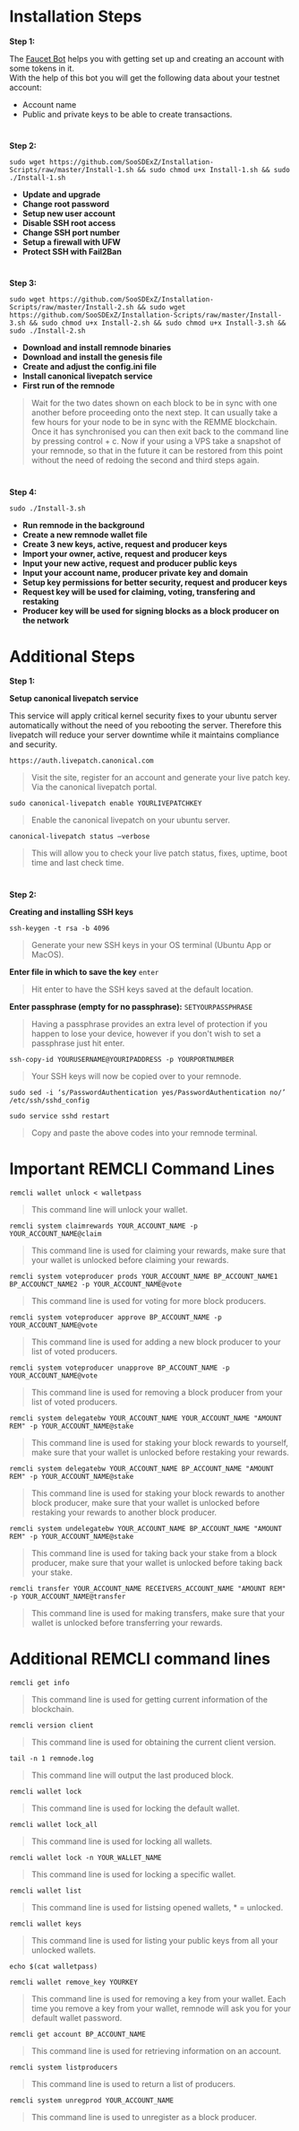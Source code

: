 #
# **Installation Steps**

__Step 1:__

The [Faucet Bot](https://t.me/RemmeProtocolTestnetFaucetBot) helps you with getting set up and creating an account with some tokens in it.<br>With the help of this bot you will get the following data about your testnet account:

* Account name
* Public and private keys to be able to create transactions.

#

__Step 2:__

```sudo wget https://github.com/SooSDExZ/Installation-Scripts/raw/master/Install-1.sh && sudo chmod u+x Install-1.sh && sudo ./Install-1.sh```

* **Update and upgrade**
* **Change root password**
* **Setup new user account**
* **Disable SSH root access**
* **Change SSH port number**
* **Setup a firewall with UFW**
* **Protect SSH with Fail2Ban**

#

__Step 3:__

```sudo wget https://github.com/SooSDExZ/Installation-Scripts/raw/master/Install-2.sh && sudo wget https://github.com/SooSDExZ/Installation-Scripts/raw/master/Install-3.sh && sudo chmod u+x Install-2.sh && sudo chmod u+x Install-3.sh && sudo ./Install-2.sh```

* **Download and install remnode binaries**
* **Download and install the genesis file**
* **Create and adjust the config.ini file**
* **Install canonical livepatch service**
* **First run of the remnode**

> Wait for the two dates shown on each block to be in sync with one another before proceeding onto the next step. It can usually take a few hours for your node to be in sync with the REMME blockchain. Once it has synchronised you can then exit back to the command line by pressing control + c. Now if your using a VPS take a snapshot of your remnode, so that in the future it can be restored from this point without the need of redoing the second and third steps again.

#

__Step 4:__

```sudo ./Install-3.sh```

* **Run remnode in the background**
* **Create a new remnode wallet file**
* **Create 3 new keys, active, request and producer keys**
* **Import your owner, active, request and producer keys**
* **Input your new active, request and producer public keys**
* **Input your account name, producer private key and domain**
* **Setup key permissions for better security, request and producer keys**
* **Request key will be used for claiming, voting, transfering and restaking**
* **Producer key will be used for signing blocks as a block producer on the network**

#
# Additional Steps

__Step 1:__

**Setup canonical livepatch service**

This service will apply critical kernel security fixes to your ubuntu server automatically without the need of you rebooting the server. Therefore this livepatch will reduce your server downtime while it maintains compliance and security.

`https://auth.livepatch.canonical.com`

> Visit the site, register for an account and generate your live patch key. Via the canonical livepatch portal.

`sudo canonical-livepatch enable YOURLIVEPATCHKEY`

> Enable the canonical livepatch on your ubuntu server.

`canonical-livepatch status —verbose`

> This will allow you to check your live patch status, fixes, uptime, boot time and last check time. 

#

__Step 2:__

**Creating and installing SSH keys**

`ssh-keygen -t rsa -b 4096`

> Generate your new SSH keys in your OS terminal (Ubuntu App or MacOS).

**Enter file in which to save the key** `enter`

> Hit enter to have the SSH keys saved at the default location.

**Enter passphrase (empty for no passphrase):** `SETYOURPASSPHRASE`

> Having a passphrase provides an extra level of protection if you happen to lose your device, however if you don't wish to set a passphrase just hit enter.

`ssh-copy-id YOURUSERNAME@YOURIPADDRESS -p YOURPORTNUMBER`

> Your SSH keys will now be copied over to your remnode.

`sudo sed -i ‘s/PasswordAuthentication yes/PasswordAuthentication no/’ /etc/ssh/sshd_config`

`sudo service sshd restart`

> Copy and paste the above codes into your remnode terminal.

#
# Important REMCLI Command Lines

`remcli wallet unlock < walletpass`

> This command line will unlock your wallet.

`remcli system claimrewards YOUR_ACCOUNT_NAME -p YOUR_ACCOUNT_NAME@claim`

> This command line is used for claiming your rewards, make sure that your wallet is unlocked before claiming your rewards.

`remcli system voteproducer prods YOUR_ACCOUNT_NAME BP_ACCOUNT_NAME1 BP_ACCOUNCT_NAME2 -p YOUR_ACCOUNT_NAME@vote`

> This command line is used for voting for more block producers.

`remcli system voteproducer approve BP_ACCOUNT_NAME -p YOUR_ACCOUNT_NAME@vote`

> This command line is used for adding a new block producer to your list of voted producers.

`remcli system voteproducer unapprove BP_ACCOUNT_NAME -p YOUR_ACCOUNT_NAME@vote`

> This command line is used for removing a block producer from your list of voted producers.

`remcli system delegatebw YOUR_ACCOUNT_NAME YOUR_ACCOUNT_NAME "AMOUNT REM" -p YOUR_ACCOUNT_NAME@stake`

> This command line is used for staking your block rewards to yourself, make sure that your wallet is unlocked before restaking your rewards.

`remcli system delegatebw YOUR_ACCOUNT_NAME BP_ACCOUNT_NAME "AMOUNT REM" -p YOUR_ACCOUNT_NAME@stake`

> This command line is used for staking your block rewards to another block producer, make sure that your wallet is unlocked before restaking your rewards to another block producer.

`remcli system undelegatebw YOUR_ACCOUNT_NAME BP_ACCOUNT_NAME "AMOUNT REM" -p YOUR_ACCOUNT_NAME@stake`

> This command line is used for taking back your stake from a block producer, make sure that your wallet is unlocked before taking back your stake.

`remcli transfer YOUR_ACCOUNT_NAME RECEIVERS_ACCOUNT_NAME "AMOUNT REM" -p YOUR_ACCOUNT_NAME@transfer`

> This command line is used for making transfers, make sure that your wallet is unlocked before transferring your rewards.

#
# Additional REMCLI command lines

`remcli get info`
<br>

> This command line is used for getting current information of the blockchain.

`remcli version client`
<br>

> This command line is used for obtaining the current client version.

`tail -n 1 remnode.log`

> This command line will output the last produced block.

`remcli wallet lock`

> This command line is used for locking the default wallet.

`remcli wallet lock_all`

> This command line is used for locking all wallets.

`remcli wallet lock -n YOUR_WALLET_NAME`

> This command line is used for locking a specific wallet.

`remcli wallet list`

> This command line is used for listsing opened wallets, * = unlocked.

`remcli wallet keys`

> This command line is used for listing your public keys from all your unlocked wallets.

`echo $(cat walletpass)`

`remcli wallet remove_key YOURKEY`

> This command line is used for removing a key from your wallet. Each time you remove a key from your wallet, remnode will ask you for your default wallet password.

`remcli get account BP_ACCOUNT_NAME`

> This command line is used for retrieving information on an account.

`remcli system listproducers`

> This command line is used to return a list of producers.

`remcli system unregprod YOUR_ACCOUNT_NAME`

> This command line is used to unregister as a block producer.
